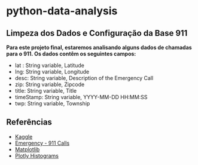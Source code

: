 # python-data-analysis

 ## Limpeza dos Dados e Configuração da Base 911

**Para este projeto final, estaremos analisando alguns dados de chamadas para o 911. Os dados contêm os seguintes campos:**
- lat : String variable, Latitude
- lng: String variable, Longitude
- desc: String variable, Description of the Emergency Call
- zip: String variable, Zipcode
- title: String variable, Title
- timeStamp: String variable, YYYY-MM-DD HH:MM:SS
- twp: String variable, Township

## Referências
* [Kaggle]()
* [Emergency - 911 Calls]()
* [Matplotlib]()
* [Plotly Histograms]()
